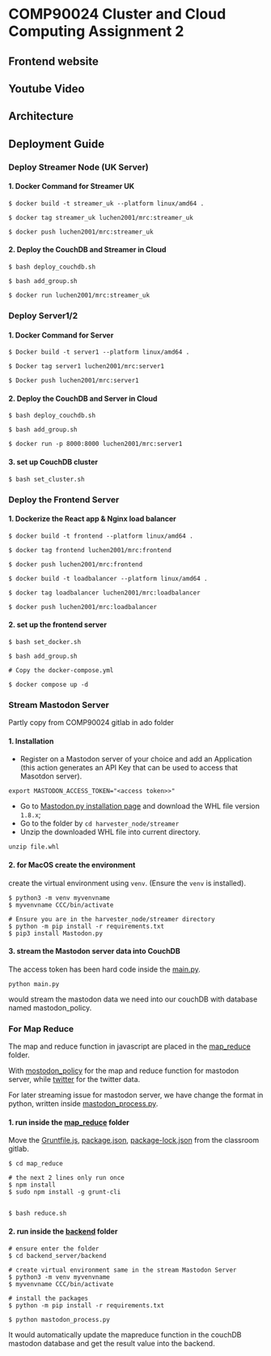 # COMP90024 Cluster and Cloud Computing Assignment 2


## Frontend website


## Youtube Video


## Architecture


## Deployment Guide

### Deploy Streamer Node (UK Server)

#### 1. Docker Command for Streamer UK
```
$ docker build -t streamer_uk --platform linux/amd64 .

$ docker tag streamer_uk luchen2001/mrc:streamer_uk 

$ docker push luchen2001/mrc:streamer_uk
```


####  2. Deploy the CouchDB and Streamer in Cloud
```
$ bash deploy_couchdb.sh

$ bash add_group.sh

$ docker run luchen2001/mrc:streamer_uk
```
### Deploy Server1/2

#### 1. Docker Command for Server
```
$ Docker build -t server1 --platform linux/amd64 .

$ Docker tag server1 luchen2001/mrc:server1

$ Docker push luchen2001/mrc:server1
```

#### 2. Deploy the CouchDB and Server in Cloud
```
$ bash deploy_couchdb.sh

$ bash add_group.sh

$ docker run -p 8000:8000 luchen2001/mrc:server1
```

#### 3. set up CouchDB cluster
```
$ bash set_cluster.sh
```
### Deploy the Frontend Server

#### 1. Dockerize the React app & Nginx load balancer
```
$ docker build -t frontend --platform linux/amd64 .

$ docker tag frontend luchen2001/mrc:frontend

$ docker push luchen2001/mrc:frontend

$ docker build -t loadbalancer --platform linux/amd64 .

$ docker tag loadbalancer luchen2001/mrc:loadbalancer

$ docker push luchen2001/mrc:loadbalancer
```
#### 2. set up the frontend server
```
$ bash set_docker.sh

$ bash add_group.sh 

# Copy the docker-compose.yml

$ docker compose up -d
```

### Stream Mastodon Server
Partly copy from COMP90024 gitlab in ado folder
#### 1. Installation

* Register on a Mastodon server of your choice and add an Application (this action generates an API Key that can be used to access that Masotdon server).

```shell
export MASTODON_ACCESS_TOKEN="<access token>>"
```
* Go to [Mastodon.py installation page](https://pypi.org/project/Mastodon.py/#files) and download the WHL file version `1.8.x`;
* Go to the folder by `cd harvester_node/streamer`
* Unzip the downloaded WHL file into current directory.
```shell
unzip file.whl
```

#### 2. for MacOS create the environment
create the virtual environment using `venv`. (Ensure the `venv` is installed).

```
$ python3 -m venv myvenvname
$ myvenvname CCC/bin/activate

# Ensure you are in the harvester_node/streamer directory
$ python -m pip install -r requirements.txt
$ pip3 install Mastodon.py
```


#### 3. stream the Mastodon server data into CouchDB
The access token has been hard code inside the [main.py](harvester_node/streamer/main.py).
```commandline
python main.py
```
 would stream the mastodon data we need into our couchDB with database named mastodon_policy.




### For Map Reduce
The map and reduce function in javascript are placed in the [map_reduce](map_reduce/) folder. 

With [mostodon_policy](map_reduce/mastodon_policy/) for the map and reduce function for mastodon server, while [twitter](map_reduce/twitter/) for the twitter data. 

For later streaming issue for mastodon server, we have change the format in python, written inside  [mastodon_process.py](backend_server/backend/mastodon_process.py).
#### 1. run inside the [map_reduce](map_reduce/) folder

Move the [Gruntfile.js](map_reduce/Gruntfile.js), [package.json](map_reduce/package.json), [package-lock.json](map_reduce/package-lock.json) from the classroom gitlab.


```
$ cd map_reduce

# the next 2 lines only run once
$ npm install
$ sudo npm install -g grunt-cli


$ bash reduce.sh
```

#### 2. run inside the [backend](backend_server/backend/) folder
```
# ensure enter the folder
$ cd backend_server/backend

# create virtual environment same in the stream Mastodon Server
$ python3 -m venv myvenvname
$ myvenvname CCC/bin/activate

# install the packages
$ python -m pip install -r requirements.txt

$ python mastodon_process.py
```
It would automatically update the mapreduce function in the couchDB mastodon database and get the result value into the backend.
